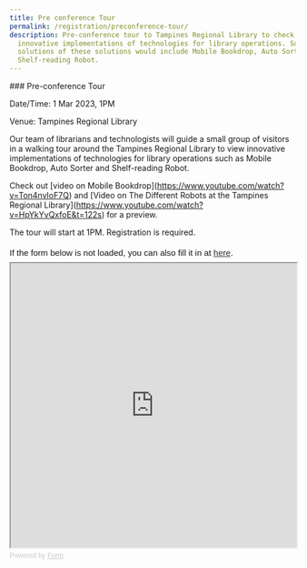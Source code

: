 ```yaml
---
title: Pre conference Tour
permalink: /registration/preconference-tour/
description: Pre-conference tour to Tampines Regional Library to check out the
  innovative implementations of technologies for library operations. Some
  solutions of these solutions would include Mobile Bookdrop, Auto Sorter and
  Shelf-reading Robot.
---
```

\### Pre-conference Tour 

Date/Time: 1 Mar 2023, 1PM<br>

Venue: Tampines Regional Library

Our team of librarians and technologists will guide a small group of visitors in a walking tour around the Tampines Regional Library to view innovative implementations of technologies for library operations such as Mobile Bookdrop, Auto Sorter and Shelf-reading Robot.

Check out \[video on Mobile Bookdrop\](https://www.youtube.com/watch?v=Ton4nvIoF7Q) and \[Video on The Different Robots at the Tampines Regional Library\](https://www.youtube.com/watch?v=HpYkYvQxfoE&t=122s) for a preview.

The tour will start at 1PM. Registration is required.

<div
  style="
    font-family: Sans-Serif;
    font-size: 15px;
    color: #000;
    opacity: 0.9;
    padding-top: 5px;
    padding-bottom: 8px;
  "
>
  If the form below is not loaded, you can also fill it in at
  <a href="https://form.gov.sg/63b5230fb6c4900012dac9bb">here</a>.
</div>

<!-- Change the width and height values to suit you best -->
<iframe
  id="iframe"
  src="https://form.gov.sg/63b5230fb6c4900012dac9bb"
  style="width: 100%; height: 500px"
></iframe>

<div
  style="
    font-family: Sans-Serif;
    font-size: 12px;
    color: #999;
    opacity: 0.5;
    padding-top: 5px;
  "
>
  Powered by <a href="https://form.gov.sg" style="color: #999">Form</a>
</div>
